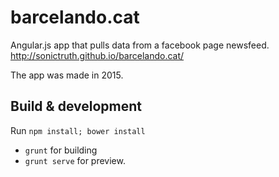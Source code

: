 # barcelando.cat 

Angular.js app that pulls data from a facebook page newsfeed. 
http://sonictruth.github.io/barcelando.cat/

The app was made in 2015.

## Build & development

Run `npm install; bower install`
* `grunt` for building
* `grunt serve` for preview.


